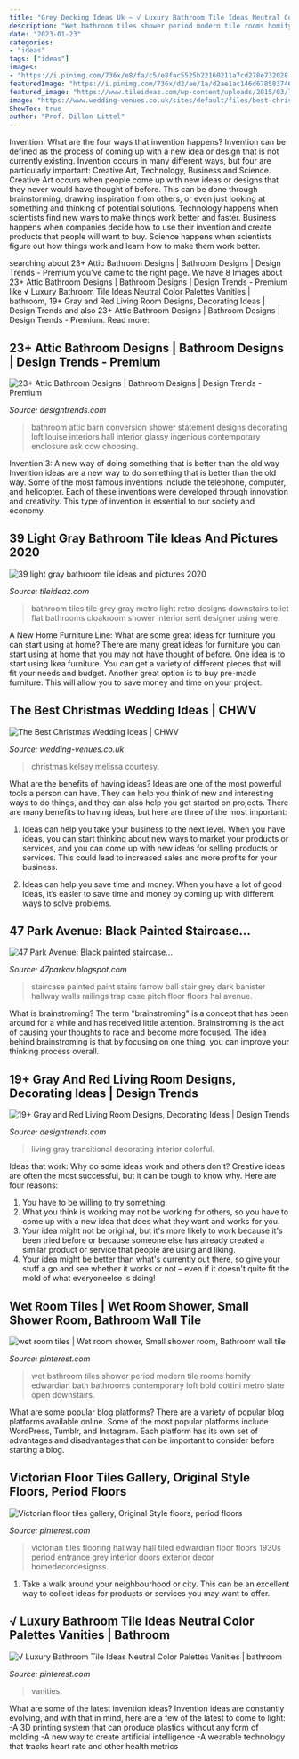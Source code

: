 ```yaml
---
title: "Grey Decking Ideas Uk ~ √ Luxury Bathroom Tile Ideas Neutral Color Palettes Vanities"
description: "Wet bathroom tiles shower period modern tile rooms homify edwardian bath bathrooms contemporary loft bold cottini metro slate open downstairs"
date: "2023-01-23"
categories:
- "ideas"
tags: ["ideas"]
images:
- "https://i.pinimg.com/736x/e8/fa/c5/e8fac5525b22160211a7cd278e732028.jpg"
featuredImage: "https://i.pinimg.com/736x/d2/ae/1a/d2ae1ac146d678583746492fec568d5b--room-tiles-wet-rooms.jpg"
featured_image: "https://www.tileideaz.com/wp-content/uploads/2015/03/light_gray_bathroom_tile_36.jpg"
image: "https://www.wedding-venues.co.uk/sites/default/files/best-christmas-wedding-ideas-melissakelsey.jpg"
ShowToc: true
author: "Prof. Dillon Littel"
---
```



Invention: What are the four ways that invention happens?
Invention can be defined as the process of coming up with a new idea or design that is not currently existing. Invention occurs in many different ways, but four are particularly important: Creative Art, Technology, Business and Science. 
Creative Art occurs when people come up with new ideas or designs that they never would have thought of before. This can be done through brainstorming, drawing inspiration from others, or even just looking at something and thinking of potential solutions. Technology happens when scientists find new ways to make things work better and faster. Business happens when companies decide how to use their invention and create products that people will want to buy. Science happens when scientists figure out how things work and learn how to make them work better.

	

		
searching about 23+ Attic Bathroom Designs | Bathroom Designs | Design Trends - Premium you've came to the right page. We have 8 Images about 23+ Attic Bathroom Designs | Bathroom Designs | Design Trends - Premium like √ Luxury Bathroom Tile Ideas Neutral Color Palettes Vanities | bathroom, 19+ Gray and Red Living Room Designs, Decorating Ideas | Design Trends and also 23+ Attic Bathroom Designs | Bathroom Designs | Design Trends - Premium. Read more:
		
    
## 23+ Attic Bathroom Designs | Bathroom Designs | Design Trends - Premium

<img loading=lazy src="https://images.designtrends.com/wp-content/uploads/2016/03/09075342/Glassy-Attic-Bathroom-Design.jpg" onerror="this.onerror=null;this.src='https://tse4.mm.bing.net/th?id=OIP.lxOOGM8RtNiqCgRdjv2LLwHaKW&amp;pid=15.1';" alt="23+ Attic Bathroom Designs | Bathroom Designs | Design Trends - Premium">

_Source: designtrends.com_

>bathroom attic barn conversion shower statement designs decorating loft louise interiors hall interior glassy ingenious contemporary enclosure ask cow choosing. 

	

Invention 3: A new way of doing something that is better than the old way
Invention ideas are a new way to do something that is better than the old way. Some of the most famous inventions include the telephone, computer, and helicopter. Each of these inventions were developed through innovation and creativity. This type of invention is essential to our society and economy.

    
## 39 Light Gray Bathroom Tile Ideas And Pictures 2020

<img loading=lazy src="https://www.tileideaz.com/wp-content/uploads/2015/03/light_gray_bathroom_tile_36.jpg" onerror="this.onerror=null;this.src='https://tse3.mm.bing.net/th?id=OIP.n9O5y7sAZNoe_SOM92mDswHaLI&amp;pid=15.1';" alt="39 light gray bathroom tile ideas and pictures 2020">

_Source: tileideaz.com_

>bathroom tiles tile grey gray metro light retro designs downstairs toilet flat bathrooms cloakroom shower interior sent designer using were. 

	

A New Home Furniture Line: What are some great ideas for furniture you can start using at home?
There are many great ideas for furniture you can start using at home that you may not have thought of before. One idea is to start using Ikea furniture. You can get a variety of different pieces that will fit your needs and budget. Another great option is to buy pre-made furniture. This will allow you to save money and time on your project.

    
## The Best Christmas Wedding Ideas | CHWV

<img loading=lazy src="https://www.wedding-venues.co.uk/sites/default/files/best-christmas-wedding-ideas-melissakelsey.jpg" onerror="this.onerror=null;this.src='https://tse2.mm.bing.net/th?id=OIP.7jCuJ9FUCw4NodAr0rX9TAHaLG&amp;pid=15.1';" alt="The Best Christmas Wedding Ideas | CHWV">

_Source: wedding-venues.co.uk_

>christmas kelsey melissa courtesy. 

	

What are the benefits of having ideas?
Ideas are one of the most powerful tools a person can have. They can help you think of new and interesting ways to do things, and they can also help you get started on projects. There are many benefits to having ideas, but here are three of the most important: 
1. Ideas can help you take your business to the next level. When you have ideas, you can start thinking about new ways to market your products or services, and you can come up with new ideas for selling products or services. This could lead to increased sales and more profits for your business. 

2. Ideas can help you save time and money. When you have a lot of good ideas, it’s easier to save time and money by coming up with different ways to solve problems.

    
## 47 Park Avenue: Black Painted Staircase...

<img loading=lazy src="http://2.bp.blogspot.com/-Aog5wxhNBcY/TrKA0uy2cDI/AAAAAAAABXk/0ujZchtOaaE/s1600/IMG_0546.jpg" onerror="this.onerror=null;this.src='https://tse2.mm.bing.net/th?id=OIP.dkJghhc86H9d2xG1x81_fgHaLx&amp;pid=15.1';" alt="47 Park Avenue: Black painted staircase...">

_Source: 47parkav.blogspot.com_

>staircase painted paint stairs farrow ball stair grey dark banister hallway walls railings trap case pitch floor floors hal avenue. 

	

What is brainstroming?
The term "brainstroming" is a concept that has been around for a while and has received little attention. Brainstroming is the act of causing your thoughts to race and become more focused. The idea behind brainstroming is that by focusing on one thing, you can improve your thinking process overall.

    
## 19+ Gray And Red Living Room Designs, Decorating Ideas | Design Trends

<img loading=lazy src="https://images.designtrends.com/wp-content/uploads/2016/03/01131853/2A-colourful-London-home-transitional-living-room.jpg" onerror="this.onerror=null;this.src='https://tse2.mm.bing.net/th?id=OIP.U0eN_BwbVqT4bdy7b7znkwHaLH&amp;pid=15.1';" alt="19+ Gray and Red Living Room Designs, Decorating Ideas | Design Trends">

_Source: designtrends.com_

>living gray transitional decorating interior colorful. 

	

Ideas that work: Why do some ideas work and others don't?
Creative ideas are often the most successful, but it can be tough to know why. Here are four reasons:
1. You have to be willing to try something.
2. What you think is working may not be working for others, so you have to come up with a new idea that does what they want and works for you.
3. Your idea might not be original, but it's more likely to work because it's been tried before or because someone else has already created a similar product or service that people are using and liking.
4. Your idea might be better than what's currently out there, so give your stuff a go and see whether it works or not – even if it doesn't quite fit the mold of what everyoneelse is doing!

    
## Wet Room Tiles | Wet Room Shower, Small Shower Room, Bathroom Wall Tile

<img loading=lazy src="https://i.pinimg.com/736x/d2/ae/1a/d2ae1ac146d678583746492fec568d5b--room-tiles-wet-rooms.jpg" onerror="this.onerror=null;this.src='https://tse4.mm.bing.net/th?id=OIP.lnrQAPK9D850PJv5lC6liwHaMP&amp;pid=15.1';" alt="wet room tiles | Wet room shower, Small shower room, Bathroom wall tile">

_Source: pinterest.com_

>wet bathroom tiles shower period modern tile rooms homify edwardian bath bathrooms contemporary loft bold cottini metro slate open downstairs. 

	

What are some popular blog platforms?
There are a variety of popular blog platforms available online. Some of the most popular platforms include WordPress, Tumblr, and Instagram. Each platform has its own set of advantages and disadvantages that can be important to consider before starting a blog.

    
## Victorian Floor Tiles Gallery, Original Style Floors, Period Floors

<img loading=lazy src="https://i.pinimg.com/736x/39/af/86/39af86ff22184bae8920c46d215e538f--victorian-tiles-flooring.jpg" onerror="this.onerror=null;this.src='https://tse1.mm.bing.net/th?id=OIP.iLSThGxhE9XL_cCc2eQFEAHaLH&amp;pid=15.1';" alt="Victorian floor tiles gallery, Original Style floors, period floors">

_Source: pinterest.com_

>victorian tiles flooring hallway hall tiled edwardian floor floors 1930s period entrance grey interior doors exterior decor homedecordesignss. 

	

1. Take a walk around your neighbourhood or city. This can be an excellent way to collect ideas for products or services you may want to offer.

    
## √ Luxury Bathroom Tile Ideas Neutral Color Palettes Vanities | Bathroom

<img loading=lazy src="https://i.pinimg.com/736x/e8/fa/c5/e8fac5525b22160211a7cd278e732028.jpg" onerror="this.onerror=null;this.src='https://tse2.mm.bing.net/th?id=OIP.lxsQ4mRcQOcpWABN-elHEQHaM-&amp;pid=15.1';" alt="√ Luxury Bathroom Tile Ideas Neutral Color Palettes Vanities | bathroom">

_Source: pinterest.com_

>vanities. 

	

What are some of the latest invention ideas?
Invention ideas are constantly evolving, and with that in mind, here are a few of the latest to come to light: 
-A 3D printing system that can produce plastics without any form of molding 
-A new way to create artificial intelligence 
-A wearable technology that tracks heart rate and other health metrics


